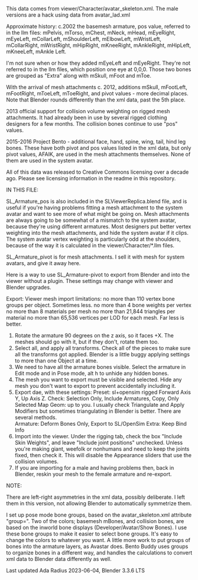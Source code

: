 This data comes from viewer/Character/avatar_skeleton.xml. The male versions are a hack using data from avatar_lad.xml

Approximate history:
c.2002  the basemesh armature, pos value, referred to in the llm files:
mPelvis, mTorso, mChest, mNeck, mHead, mEyeRight, mEyeLeft, mCollarLeft, mShoulderLeft, mElbowLeft, mWristLeft, mCollarRight, mWristRight, mHipRight, mKneeRight, mAnkleRight, mHipLeft, mKneeLeft, mAnkle Left. 

I'm not sure when or how they added mEyeLeft and mEyeRight. They're not referred to in the llm files, which position one eye at 0,0,0. Those two bones are grouped as "Extra" along with mSkull, mFoot and mToe. 

With the arrival of mesh attachments c. 2012, additions mSkull, mFootLeft, mFootRight, mToeLeft, mToeRight, and pivot values - more decimal places. Note that Blender rounds differently than the xml data, past the 5th place. 

2013 official support for collision volume weighting on rigged mesh attachments. It had already been in use by several rigged clothing designers for a few months. The collision bones continue to use "pos" values.  

2015-2016 Project Bento - additional face, hand, spine, wing, tail, hind leg bones. These have both pivot and pos values listed in the xml data, but only pivot values, AFAIK, are used in the mesh attachments themselves. None of them are used in the system avatar.   

All of this data was released to Creative Commons licensing over a decade ago. Please see licensing information in the readme in this repository. 

IN THIS FILE:

SL_Armature_pos is also included in the SLViewerReplica.blend file, and is useful if you're having problems fitting a mesh attachment to the system avatar and want to see more of what might be going on. Mesh attachments are always going to be somewhat of a mismatch to the system avatar, because they're using different armatures. Most designers put better vertex weighting into the mesh attachments, and hide the system avatar if it clips. The system avatar vertex weighting is particularly odd at the shoulders, because of the way it is calculated in the viewer/Character/*.llm files. 

SL_Armature_pivot is for mesh attachments. I sell it with mesh for system avatars, and give it away here.

Here is a way to use SL_Armature-pivot to export from Blender and into the viewer without a plugin. These settings may change with viewer and Blender upgrades.

Export:
Viewer mesh import limitations:
	no more than 110 vertex bone groups per object. Sometimes less. 
	no more than 4 bone weights per vertex
	no more than 8 materials per mesh
	no more than 21,844 triangles per material
	no more than 65,536 vertices per LOD for each mesh. Far less is better. 

1. Rotate the armature 90 degrees on the z axis, so it faces +X. The meshes should go with it, but if they don't, rotate them too. 
2. Select all, and apply all transforms. Check all of the pieces to make sure all the transforms got applied. Blender is a little buggy applying settings to more than one Object at a time. 
3. We need to have all the armature bones visible. Select the armature in Edit mode and in Pose mode, alt h to unhide any hidden bones. 
4. The mesh you want to export must be visible and selected. Hide any mesh you don't want to export to prevent accidentally including it. 
5. Export dae, with these settings:
	Preset: sl+opensim rigged
	Forward Axis Y, Up Axis Z. 
	Check: Selection Only, Include Armatures, Copy, Only Selected Map 
		Geom: up to you. I usually check Triangulate and Apply Modifiers but sometimes triangulating in Blender is better. There are several methods.  
		Armature: Deform Bones Only, Export to SL/OpenSim
		Extra: Keep Bind Info 
6. Import into the viewer. Under the rigging tab, check the box "Include Skin Weights", and leave "Include joint positions" unchecked. Unless you're making giant, weefolk or nonhumans and need to keep the joints fixed, then check it. This will disable the Appearance sliders that use the collision volumes. 
7. If you are importing for a male and having problems then, back in Blender, reskin your mesh to the female armature and re-export. 

NOTE:

There are left-right asymmetries in the xml data, possibly deliberate. I left them in this version, not allowing Blender to automatically symmetrize them.

I set up pose mode bone groups, based on the avatar_skeleton.xml attribute "group=". Two of the colors; basemesh mBones, and collision bones, are based on the inworld bone displays (Developer/Avatar/Show Bones). I use these bone groups to make it easier to select bone groups. It's easy to change the colors to whatever you want. A little more work to put groups of bones into the armature layers, as Avastar does. Bento Buddy uses groups to organize bones in a different way, and handles the calculations to convert xml data to Blender data differently as well.   

Last updated Ada Radius 2023-06-04, Blender 3.3.6 LTS    


